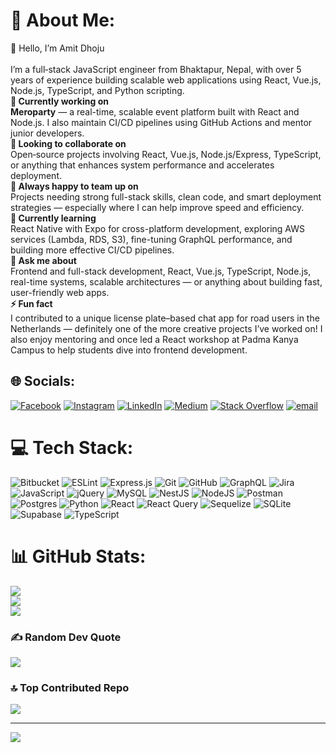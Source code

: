 # 💫 About Me:
 👋 Hello, I’m Amit Dhoju<br><br>I’m a full‑stack JavaScript engineer from Bhaktapur, Nepal, with over 5 years of experience building scalable web applications using React, Vue.js, Node.js, TypeScript, and Python scripting.<br>
 **🔭 Currently working on**  <br>**Meroparty** — a real-time, scalable event platform built with React and Node.js. I also maintain CI/CD pipelines using GitHub Actions and mentor junior developers.<br>
 **👯 Looking to collaborate on**  <br>Open‑source projects involving React, Vue.js, Node.js/Express, TypeScript, or anything that enhances system performance and accelerates deployment.<br>
 **🤝 Always happy to team up on**  <br>Projects needing strong full-stack skills, clean code, and smart deployment strategies — especially where I can help improve speed and efficiency.<br>
 **🌱 Currently learning**  <br>React Native with Expo for cross-platform development, exploring AWS services (Lambda, RDS, S3), fine-tuning GraphQL performance, and building more effective CI/CD pipelines.<br>
 **💬 Ask me about**  <br>Frontend and full-stack development, React, Vue.js, TypeScript, Node.js, real-time systems, scalable architectures — or anything about building fast, user-friendly web apps.<br>
 **⚡ Fun fact**  <br>I contributed to a unique license plate–based chat app for road users in the Netherlands — definitely one of the more creative projects I’ve worked on! I also enjoy mentoring and once led a React workshop at Padma Kanya Campus to help students dive into frontend development.<br>


## 🌐 Socials:
[![Facebook](https://img.shields.io/badge/Facebook-%231877F2.svg?logo=Facebook&logoColor=white)](https://facebook.com/amitmaxdhoju) [![Instagram](https://img.shields.io/badge/Instagram-%23E4405F.svg?logo=Instagram&logoColor=white)](https://instagram.com/amitddhoju) [![LinkedIn](https://img.shields.io/badge/LinkedIn-%230077B5.svg?logo=linkedin&logoColor=white)](https://linkedin.com/in/amitdhoju) [![Medium](https://img.shields.io/badge/Medium-12100E?logo=medium&logoColor=white)](https://medium.com/@amitdhoju) [![Stack Overflow](https://img.shields.io/badge/-Stackoverflow-FE7A16?logo=stack-overflow&logoColor=white)](https://stackoverflow.com/users/20568213) [![email](https://img.shields.io/badge/Email-D14836?logo=gmail&logoColor=white)](mailto:amitdhoju@gmail.com) 

# 💻 Tech Stack:
![Bitbucket](https://img.shields.io/badge/bitbucket-%230047B3.svg?style=plastic&logo=bitbucket&logoColor=white) ![ESLint](https://img.shields.io/badge/ESLint-4B3263?style=plastic&logo=eslint&logoColor=white) ![Express.js](https://img.shields.io/badge/express.js-%23404d59.svg?style=plastic&logo=express&logoColor=%2361DAFB) ![Git](https://img.shields.io/badge/git-%23F05033.svg?style=plastic&logo=git&logoColor=white) ![GitHub](https://img.shields.io/badge/github-%23121011.svg?style=plastic&logo=github&logoColor=white) 
![GraphQL](https://img.shields.io/badge/-GraphQL-E10098?style=plastic&logo=graphql&logoColor=white) ![Jira](https://img.shields.io/badge/jira-%230A0FFF.svg?style=plastic&logo=jira&logoColor=white) ![JavaScript](https://img.shields.io/badge/javascript-%23323330.svg?style=plastic&logo=javascript&logoColor=%23F7DF1E) ![jQuery](https://img.shields.io/badge/jquery-%230769AD.svg?style=plastic&logo=jquery&logoColor=white) ![MySQL](https://img.shields.io/badge/mysql-4479A1.svg?style=plastic&logo=mysql&logoColor=white) ![NestJS](https://img.shields.io/badge/nestjs-%23E0234E.svg?style=plastic&logo=nestjs&logoColor=white) ![NodeJS](https://img.shields.io/badge/node.js-6DA55F?style=plastic&logo=node.js&logoColor=white) ![Postman](https://img.shields.io/badge/Postman-FF6C37?style=plastic&logo=postman&logoColor=white) ![Postgres](https://img.shields.io/badge/postgres-%23316192.svg?style=plastic&logo=postgresql&logoColor=white) ![Python](https://img.shields.io/badge/python-3670A0?style=plastic&logo=python&logoColor=ffdd54) ![React](https://img.shields.io/badge/react-%2320232a.svg?style=plastic&logo=react&logoColor=%2361DAFB) ![React Query](https://img.shields.io/badge/-React%20Query-FF4154?style=plastic&logo=react%20query&logoColor=white) ![Sequelize](https://img.shields.io/badge/Sequelize-52B0E7?style=plastic&logo=Sequelize&logoColor=white) ![SQLite](https://img.shields.io/badge/sqlite-%2307405e.svg?style=plastic&logo=sqlite&logoColor=white) 
![Supabase](https://img.shields.io/badge/Supabase-3ECF8E?style=plastic&logo=supabase&logoColor=white) ![TypeScript](https://img.shields.io/badge/typescript-%23007ACC.svg?style=plastic&logo=typescript&logoColor=white)

# 📊 GitHub Stats:
![](https://github-readme-stats.vercel.app/api?username=Amit091&theme=synthwave&hide_border=false&include_all_commits=true&count_private=true)<br/>
![](https://nirzak-streak-stats.vercel.app/?user=Amit091&theme=synthwave&hide_border=false)<br/>
![](https://github-readme-stats.vercel.app/api/top-langs/?username=Amit091&theme=synthwave&hide_border=false&include_all_commits=true&count_private=true&layout=compact)

### ✍️ Random Dev Quote
![](https://quotes-github-readme.vercel.app/api?type=horizontal&theme=radical)

### 🔝 Top Contributed Repo
![](https://github-contributor-stats.vercel.app/api?username=Amit091&limit=5&theme=dark&combine_all_yearly_contributions=true)

---
[![](https://visitcount.itsvg.in/api?id=Amit091&icon=2&color=11)](https://visitcount.itsvg.in)

<!-- Proudly created with GPRM ( https://gprm.itsvg.in ) -->
